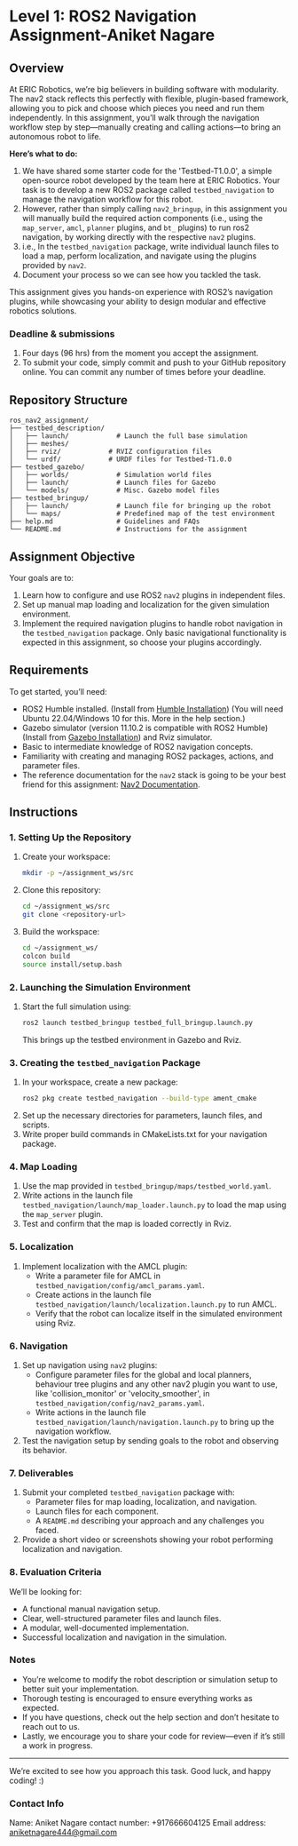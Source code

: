 # Level 1: ROS2 Navigation Assignment-Aniket Nagare

## Overview
At ERIC Robotics, we’re big believers in building software with modularity. The nav2 stack reflects this perfectly with flexible, plugin-based framework, allowing you to pick and choose which pieces you need and run them independently. In this assignment, you’ll walk through the navigation workflow step by step—manually creating and calling actions—to bring an autonomous robot to life.

**Here’s what to do:**
1. We have shared some starter code for the 'Testbed-T1.0.0', a simple open-source robot developed by the team here at ERIC Robotics. Your task is to develop a new ROS2 package called `testbed_navigation` to manage the navigation workflow for this robot.
2. However, rather than simply calling `nav2_bringup`, in this assignment you will manually build the required action components (i.e., using the `map_server`, `amcl`, `planner` plugins, and `bt_` plugins) to run ros2 navigation, by working directly with the respective `nav2` plugins.
3. i.e., In the `testbed_navigation` package, write individual launch files to load a map, perform localization, and navigate using the plugins provided by `nav2`.
4. Document your process so we can see how you tackled the task.

This assignment gives you hands-on experience with ROS2’s navigation plugins, while showcasing your ability to design modular and effective robotics solutions.

### Deadline & submissions
1. Four days (96 hrs) from the moment you accept the assignment.
2. To submit your code, simply commit and push to your GitHub repository online. You can commit any number of times before your deadline.

## Repository Structure

```
ros_nav2_assignment/
├── testbed_description/
│   ├── launch/            # Launch the full base simulation
│   ├── meshes/
│   ├── rviz/            # RVIZ configuration files
│   └── urdf/            # URDF files for Testbed-T1.0.0
├── testbed_gazebo/
│   ├── worlds/            # Simulation world files
│   ├── launch/            # Launch files for Gazebo
│   └── models/            # Misc. Gazebo model files
├── testbed_bringup/
│   ├── launch/            # Launch file for bringing up the robot
│   └── maps/              # Predefined map of the test environment
├── help.md                # Guidelines and FAQs
└── README.md              # Instructions for the assignment
```

## Assignment Objective
Your goals are to:
1. Learn how to configure and use ROS2 `nav2` plugins in independent files.
2. Set up manual map loading and localization for the given simulation environment.
3. Implement the required navigation plugins to handle robot navigation in the `testbed_navigation` package. Only basic navigational functionality is expected in this assignment, so choose your plugins accordingly.

## Requirements

To get started, you’ll need:
- ROS2 Humble installed. (Install from [Humble Installation](https://docs.ros.org/en/humble/Installation.html)) (You will need Ubuntu 22.04/Windows 10 for this. More in the help section.)
- Gazebo simulator (version 11.10.2 is compatible with ROS2 Humble) (Install from [Gazebo Installation](https://classic.gazebosim.org/tutorials?tut=install_ubuntu)) and Rviz simulator.
- Basic to intermediate knowledge of ROS2 navigation concepts.
- Familiarity with creating and managing ROS2 packages, actions, and parameter files.
- The reference documentation for the `nav2` stack is going to be your best friend for this assignment: [Nav2 Documentation](https://navigation.ros.org/).

## Instructions

### 1. Setting Up the Repository
1. Create your workspace:
    ```bash
    mkdir -p ~/assignment_ws/src
    ```
2. Clone this repository:
   ```bash
   cd ~/assignment_ws/src
   git clone <repository-url>
   ```
2. Build the workspace:
   ```bash
   cd ~/assignment_ws/
   colcon build
   source install/setup.bash
   ```

### 2. Launching the Simulation Environment
1. Start the full simulation using:
   ```bash
   ros2 launch testbed_bringup testbed_full_bringup.launch.py
   ```
   This brings up the testbed environment in Gazebo and Rviz.

### 3. Creating the `testbed_navigation` Package
1. In your workspace, create a new package:
   ```bash
   ros2 pkg create testbed_navigation --build-type ament_cmake
   ```
2. Set up the necessary directories for parameters, launch files, and scripts.
3. Write proper build commands in CMakeLists.txt for your navigation package.

### 4. Map Loading
1. Use the map provided in `testbed_bringup/maps/testbed_world.yaml`.
2. Write actions in the launch file `testbed_navigation/launch/map_loader.launch.py` to load the map using the `map_server` plugin.
3. Test and confirm that the map is loaded correctly in Rviz.

### 5. Localization
1. Implement localization with the AMCL plugin:
   - Write a parameter file for AMCL in `testbed_navigation/config/amcl_params.yaml`.
   - Create actions in the launch file `testbed_navigation/launch/localization.launch.py` to run AMCL.
   - Verify that the robot can localize itself in the simulated environment using Rviz.

### 6. Navigation
1. Set up navigation using `nav2` plugins:
   - Configure parameter files for the global and local planners, behaviour tree plugins and any other nav2 plugin you want to use, like 'collision_monitor' or 'velocity_smoother', in `testbed_navigation/config/nav2_params.yaml`.
   - Write actions in the launch file `testbed_navigation/launch/navigation.launch.py` to bring up the navigation workflow.
2. Test the navigation setup by sending goals to the robot and observing its behavior.

### 7. Deliverables
1. Submit your completed `testbed_navigation` package with:
   - Parameter files for map loading, localization, and navigation.
   - Launch files for each component.
   - A `README.md` describing your approach and any challenges you faced.
2. Provide a short video or screenshots showing your robot performing localization and navigation.

### 8. Evaluation Criteria
We’ll be looking for:
- A functional manual navigation setup.
- Clear, well-structured parameter files and launch files.
- A modular, well-documented implementation.
- Successful localization and navigation in the simulation.

### Notes
- You’re welcome to modify the robot description or simulation setup to better suit your implementation.
- Thorough testing is encouraged to ensure everything works as expected.
- If you have questions, check out the help section and don’t hesitate to reach out to us.
- Lastly, we encourage you to share your code for review—even if it’s still a work in progress.
---

We’re excited to see how you approach this task. Good luck, and happy coding! :)

### Contact Info

Name: Aniket Nagare
contact number: +917666604125
Email address: aniketnagare444@gmail.com
